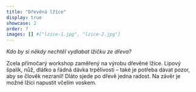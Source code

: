 ```yaml
---
title: "Dřevěná lžíce"
display: true
showcase: 2
order: 7
images: [] #["lzice-1.jpg", "lzice-2.jpg"]
---
```

*Kdo by si někdy nechtěl vydlabat lžičku ze dřeva?*

Zcela přímočarý workshop zaměřený na výrobu dřevěné lžíce. Lipový špalík, nůž, dlátko a řádná dávka trpělivosti &ndash; také je potřeba dávat pozor, aby se člověk nezranil! Dláto sjede po dřevě jedna radost.
Na závěr je možné lžíci napustit včelím voskem.
